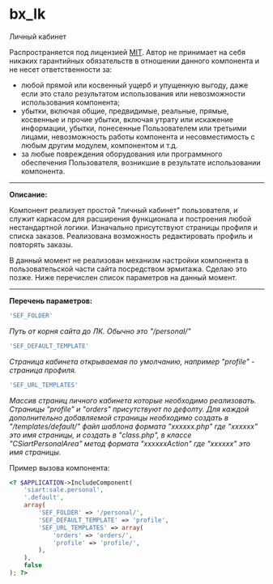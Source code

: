 # bx_lk
Личный кабинет

Распространяется под лицензией [MIT](https://en.wikipedia.org/wiki/MIT_License). Автор не принимает на себя никаких гарантийных обязательств в отношении данного компонента и не несет ответственности за:

  * любой прямой или косвенный ущерб и упущенную выгоду, даже если это стало результатом использования или невозможности использования компонента;
  * убытки, включая общие, предвидимые, реальные, прямые, косвенные и прочие убытки, включая утрату или искажение информации, убытки, понесенные Пользователем или третьими лицами, невозможность работы компонента и несовместимость с любым другим модулем, компонентом и т.д.
  * за любые повреждения оборудования или программного обеспечения Пользователя, возникшие в результате использовании компонента.

-----------------------------------
**Описание:**

Компонент реализует простой "личный кабинет" пользователя, и служит каркасом для расширения функционала и построения любой нестандартной логики.
Изначально присутствуют страницы профиля и списка заказов. Реализована возможность редактировать профиль и повторять заказы.

В данный момент не реализован механизм настройки компонента в пользовательской части сайта посредством эрмитажа. Сделаю это позже. Ниже перечислен список параметров на данный момент.

-----------------------------------
**Перечень параметров:**

```php
'SEF_FOLDER'
```
_Путь от корня сайта до ЛК. Обычно это "/personal/"_

```php
'SEF_DEFAULT_TEMPLATE'
```
_Страница кабинета открываемая по умолчанию, например "profile" - страница профиля._

```php
'SEF_URL_TEMPLATES'
```
_Массив страниц личного кабинета которые необходимо реализовать. Страницы "profile" и "orders" присутствуют по дефолту. Для каждой дополнительно добавляемой страницы необходимо создать в "/templates/default/" файл шаблона формата "xxxxxx.php" где "xxxxxx" это имя страницы, и создать в "class.php", в классе "CSiartPersonalArea" метод формата "xxxxxxAction" где "xxxxxx" это имя страницы._

Пример вызова компонента:
```php
<? $APPLICATION->IncludeComponent(
	'siart:sale.personal',
	'.default',
	array(
		'SEF_FOLDER' => '/personal/',
		'SEF_DEFAULT_TEMPLATE' => 'profile',
		'SEF_URL_TEMPLATES' => array(
			'orders' => 'orders/',
			'profile' => 'profile/',
		),
	),
	false
); ?>
```
